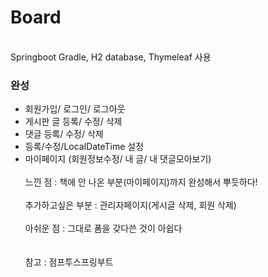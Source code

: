 # Board
<br>
Springboot Gradle, H2 database, Thymeleaf 사용<br>

### 완성<br>
- 회원가입/ 로그인/ 로그아웃
- 게시판 글 등록/ 수정/ 삭제
- 댓글 등록/ 수정/ 삭제
- 등록/수정/LocalDateTime 설정
- 마이페이지 (회원정보수정/ 내 글/ 내 댓글모아보기)
<br><br>
느낀 점 : 책에 안 나온 부분(마이페이지)까지 완성해서 뿌듯하다!
<br><br>
추가하고싶은 부분 : 관리자페이지(게시글 삭제, 회원 삭제)
  <br>
  <br>
아쉬운 점 : 그대로 폼을 갖다쓴 것이 아쉽다<br>
<br><br>
참고 : 점프투스프링부트
